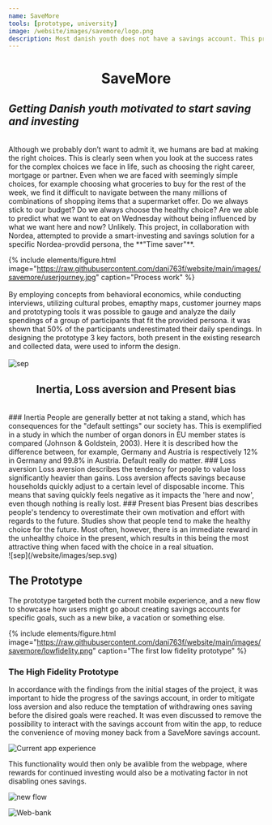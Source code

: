 ```yaml
---
name: SaveMore
tools: [prototype, university]
image: /website/images/savemore/logo.png
description: Most danish youth does not have a savings account. This project, made in collaboration with Nordea, used theory from behavioral economics to attempt to mitigate this issue.
--- 
```

# <center>SaveMore<center/>
## *Getting Danish youth motivated to start saving and investing*
<br>
Although we probably don’t want to admit it, we humans are bad at making the right choices. This is clearly seen when you look at the success rates for the complex choices we face in life, such as choosing the right career, mortgage or partner. Even when we are faced with seemingly simple choices, for example choosing what groceries to buy for the rest of the week, we find it difficult to navigate between the many millions of combinations of shopping items that a supermarket offer. Do we always stick to our budget? Do we always choose the healthy choice? Are we able to predict what we want to eat on Wednesday without being influenced by what we want here and now? Unlikely. This project, in collaboration with Nordea, attempted to provide a smart-investing and savings solution for a specific Nordea-provdid persona, the **"Time saver"**. 

{% include elements/figure.html image="https://raw.githubusercontent.com/dani763f/website/main/images/savemore/userjourney.jpg" caption="Process work" %}  
<br>
By employing concepts from behavioral economics, while conducting interviews, utilizing cultural probes, emapthy maps, customer journey maps and prototyping tools it was possible to gauge and analyze the daily spendings of a group of participants that fit the provided persona. it was shown that 50% of the participants underestimated their daily spendings.
In designing the prototype 3 key factors, both present in the existing research and collected data, were used to inform the design.  
<br>
![sep](/website/images/sep.svg)

## <center>Inertia, Loss aversion and Present bias<center/>
<br>
### Inertia  
People are generally better at not taking a stand, which has consequences for the "default settings" our society has. This is exemplified in a study in which the number of organ donors in EU member states is compared (Johnson & Goldstein, 2003). Here it is described how the difference between, for example, Germany and Austria is respectively 12% in Germany and 99.8% in Austria. Default really do matter.  
### Loss aversion  
Loss aversion describes the tendency for people to value loss significantly heavier than gains. Loss aversion affects savings because households quickly adjust to a certain level of disposable income. This means that saving quickly feels negative as it impacts the 'here and now', even though nothing is really lost.  
### Present bias  
Present bias describes people's tendency to overestimate their own motivation and effort with regards to the future. Studies show that people tend to make the healthy choice for the future. Most often, however, there is an immediate reward in the unhealthy choice in the present, which results in this being the most attractive thing when faced with the choice in a real situation.  
<br>
![sep](/website/images/sep.svg)

## The Prototype  
The prototype targeted both the current mobile experience, and a new flow to showcase how users might go about creating savings accounts for specific goals, such as a new bike, a vacation or something else. 

{% include elements/figure.html image="https://raw.githubusercontent.com/dani763f/website/main/images/savemore/lowfidelity.png" caption="The first low fidelity prototype" %}  



### The High Fidelity Prototype  

In accordance with the findings from the initial stages of the project, it was important to hide the progress of the savings account, in order to mitigate loss aversion and also reduce the temptation of withdrawing ones saving before the disired goals were reached. It was even discussed to remove the possibility to interact with the savings account from witin the app, to reduce the convenience of moving money back from a SaveMore savings account.

![Current app experience](/website/images/savemore/prototype/1.png)  

This functionality would then only be avalible from the webpage, where rewards for continued investing would also be a motivating factor in not disabling ones savings.  

![new flow](/website/images/savemore/prototype/2.png)  

![Web-bank](/website/images/savemore/prototype/3.png)
